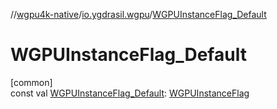 //[wgpu4k-native](../../index.md)/[io.ygdrasil.wgpu](index.md)/[WGPUInstanceFlag_Default](-w-g-p-u-instance-flag_-default.md)

# WGPUInstanceFlag_Default

[common]\
const val [WGPUInstanceFlag_Default](-w-g-p-u-instance-flag_-default.md): [WGPUInstanceFlag](-w-g-p-u-instance-flag/index.md)